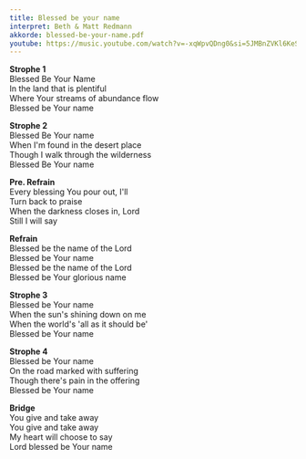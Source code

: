 ```yaml
---
title: Blessed be your name
interpret: Beth & Matt Redmann
akkorde: blessed-be-your-name.pdf
youtube: https://music.youtube.com/watch?v=-xqWpvQDng0&si=5JMBnZVKl6KeSLGl
---
```


**Strophe 1**  
Blessed Be Your Name  
In the land that is plentiful  
Where Your streams of abundance flow  
Blessed be Your name  

**Strophe 2**  
Blessed Be Your name  
When I'm found in the desert place  
Though I walk through the wilderness  
Blessed Be Your name  

**Pre. Refrain**  
Every blessing You pour out, I'll  
Turn back to praise  
When the darkness closes in, Lord  
Still I will say  

**Refrain**  
Blessed be the name of the Lord  
Blessed be Your name  
Blessed be the name of the Lord  
Blessed be Your glorious name  

**Strophe 3**  
Blessed be Your name  
When the sun's shining down on me  
When the world's 'all as it should be'  
Blessed be Your name  

**Strophe 4**  
Blessed be Your name  
On the road marked with suffering  
Though there's pain in the offering  
Blessed be Your name  

**Bridge**  
You give and take away  
You give and take away  
My heart will choose to say  
Lord blessed be Your name
